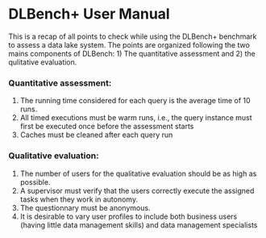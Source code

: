 # DLBench+ User Manual

This is a recap of all points to check while using the DLBench+ benchmark to assess a data lake system. The points are organized following the two mains components of DLBench: 1) The quantitative assessment and 2) the qulitative evaluation.

### Quantitative assessment:
1. The running time considered for each query is the average time of 10 runs. 
2. All timed executions must be warm runs, i.e., the query instance must first be executed once before the assessment starts
3. Caches must be cleaned after each query run


### Qualitative evaluation:

1. The number of users for the qualitative evaluation should be as high as possible.
2. A supervisor must verify that the users correctly execute the assigned tasks when they work in autonomy.
3. The questionnary must be anonymous.
4. It is desirable to vary user profiles to include both business users (having little data management skills) and data management
specialists


